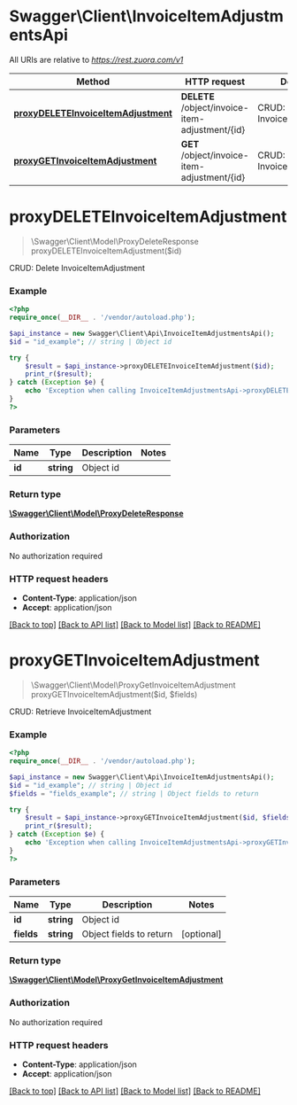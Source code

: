 # Swagger\Client\InvoiceItemAdjustmentsApi

All URIs are relative to *https://rest.zuora.com/v1*

Method | HTTP request | Description
------------- | ------------- | -------------
[**proxyDELETEInvoiceItemAdjustment**](InvoiceItemAdjustmentsApi.md#proxyDELETEInvoiceItemAdjustment) | **DELETE** /object/invoice-item-adjustment/{id} | CRUD: Delete InvoiceItemAdjustment
[**proxyGETInvoiceItemAdjustment**](InvoiceItemAdjustmentsApi.md#proxyGETInvoiceItemAdjustment) | **GET** /object/invoice-item-adjustment/{id} | CRUD: Retrieve InvoiceItemAdjustment


# **proxyDELETEInvoiceItemAdjustment**
> \Swagger\Client\Model\ProxyDeleteResponse proxyDELETEInvoiceItemAdjustment($id)

CRUD: Delete InvoiceItemAdjustment



### Example
```php
<?php
require_once(__DIR__ . '/vendor/autoload.php');

$api_instance = new Swagger\Client\Api\InvoiceItemAdjustmentsApi();
$id = "id_example"; // string | Object id

try {
    $result = $api_instance->proxyDELETEInvoiceItemAdjustment($id);
    print_r($result);
} catch (Exception $e) {
    echo 'Exception when calling InvoiceItemAdjustmentsApi->proxyDELETEInvoiceItemAdjustment: ', $e->getMessage(), PHP_EOL;
}
?>
```

### Parameters

Name | Type | Description  | Notes
------------- | ------------- | ------------- | -------------
 **id** | **string**| Object id |

### Return type

[**\Swagger\Client\Model\ProxyDeleteResponse**](../Model/ProxyDeleteResponse.md)

### Authorization

No authorization required

### HTTP request headers

 - **Content-Type**: application/json
 - **Accept**: application/json

[[Back to top]](#) [[Back to API list]](../../README.md#documentation-for-api-endpoints) [[Back to Model list]](../../README.md#documentation-for-models) [[Back to README]](../../README.md)

# **proxyGETInvoiceItemAdjustment**
> \Swagger\Client\Model\ProxyGetInvoiceItemAdjustment proxyGETInvoiceItemAdjustment($id, $fields)

CRUD: Retrieve InvoiceItemAdjustment



### Example
```php
<?php
require_once(__DIR__ . '/vendor/autoload.php');

$api_instance = new Swagger\Client\Api\InvoiceItemAdjustmentsApi();
$id = "id_example"; // string | Object id
$fields = "fields_example"; // string | Object fields to return

try {
    $result = $api_instance->proxyGETInvoiceItemAdjustment($id, $fields);
    print_r($result);
} catch (Exception $e) {
    echo 'Exception when calling InvoiceItemAdjustmentsApi->proxyGETInvoiceItemAdjustment: ', $e->getMessage(), PHP_EOL;
}
?>
```

### Parameters

Name | Type | Description  | Notes
------------- | ------------- | ------------- | -------------
 **id** | **string**| Object id |
 **fields** | **string**| Object fields to return | [optional]

### Return type

[**\Swagger\Client\Model\ProxyGetInvoiceItemAdjustment**](../Model/ProxyGetInvoiceItemAdjustment.md)

### Authorization

No authorization required

### HTTP request headers

 - **Content-Type**: application/json
 - **Accept**: application/json

[[Back to top]](#) [[Back to API list]](../../README.md#documentation-for-api-endpoints) [[Back to Model list]](../../README.md#documentation-for-models) [[Back to README]](../../README.md)

